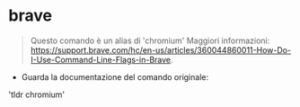 # brave

> Questo comando è un alias di 'chromium'
> Maggiori informazioni: <https://support.brave.com/hc/en-us/articles/360044860011-How-Do-I-Use-Command-Line-Flags-in-Brave>.

- Guarda la documentazione del comando originale:

'tldr chromium'

